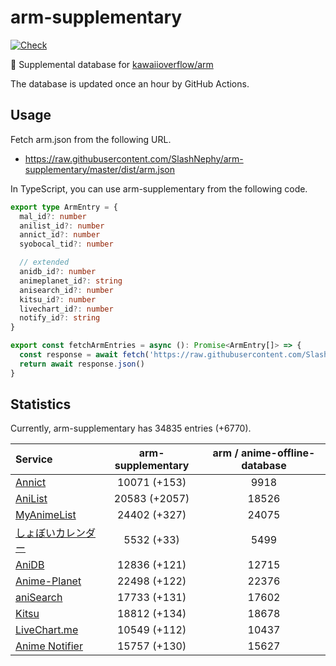 # arm-supplementary

[![Check](https://github.com/SlashNephy/arm-supplementary/actions/workflows/check-node.yml/badge.svg)](https://github.com/SlashNephy/arm-supplementary/actions/workflows/check-node.yml)

💊 Supplemental database for [kawaiioverflow/arm](https://github.com/kawaiioverflow/arm)

The database is updated once an hour by GitHub Actions.

## Usage

Fetch arm.json from the following URL.

- https://raw.githubusercontent.com/SlashNephy/arm-supplementary/master/dist/arm.json

In TypeScript, you can use arm-supplementary from the following code.

```TypeScript
export type ArmEntry = {
  mal_id?: number
  anilist_id?: number
  annict_id?: number
  syobocal_tid?: number

  // extended
  anidb_id?: number
  animeplanet_id?: string
  anisearch_id?: number
  kitsu_id?: number
  livechart_id?: number
  notify_id?: string
}

export const fetchArmEntries = async (): Promise<ArmEntry[]> => {
  const response = await fetch('https://raw.githubusercontent.com/SlashNephy/arm-supplementary/master/dist/arm.json')
  return await response.json()
}
```

## Statistics

Currently, arm-supplementary has 34835 entries (+6770).

| Service                                     | arm-supplementary | arm / anime-offline-database |
| :------------------------------------------ | :---------------: | :--------------------------: |
| [Annict](https://annict.com)                |   10071 (+153)    |             9918             |
| [AniList](https://anilist.co)               |   20583 (+2057)   |            18526             |
| [MyAnimeList](https://myanimelist.net)      |   24402 (+327)    |            24075             |
| [しょぼいカレンダー](https://cal.syoboi.jp) |    5532 (+33)     |             5499             |
| [AniDB](https://anidb.net)                  |   12836 (+121)    |            12715             |
| [Anime-Planet](https://anime-planet.com)    |   22498 (+122)    |            22376             |
| [aniSearch](https://anisearch.com)          |   17733 (+131)    |            17602             |
| [Kitsu](https://kitsu.io)                   |   18812 (+134)    |            18678             |
| [LiveChart.me](https://livechart.me)        |   10549 (+112)    |            10437             |
| [Anime Notifier](https://notify.moe)        |   15757 (+130)    |            15627             |
